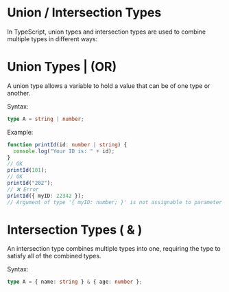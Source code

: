 # Union / Intersection Types
In TypeScript, union types and intersection types are used to combine multiple types in different ways:

# Union Types | (OR)
A union type allows a variable to hold a value that can be of one type or another.

Syntax:
```ts
type A = string | number;
```

Example:
```ts
function printId(id: number | string) {
  console.log("Your ID is: " + id);
}
// OK
printId(101);
// OK
printId("202");
// ❌ Error
printId({ myID: 22342 });
// Argument of type '{ myID: number; }' is not assignable to parameter of type 'string | number'.
```

# Intersection Types ( & )
An intersection type combines multiple types into one, requiring the type to satisfy all of the combined types.

Syntax:
```ts
type A = { name: string } & { age: number };
```